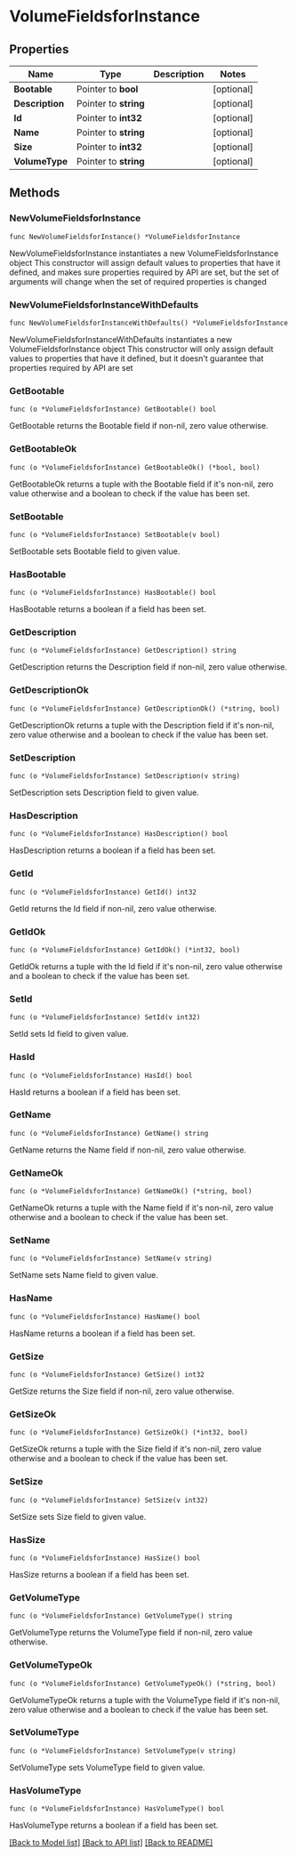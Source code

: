 # VolumeFieldsforInstance

## Properties

Name | Type | Description | Notes
------------ | ------------- | ------------- | -------------
**Bootable** | Pointer to **bool** |  | [optional] 
**Description** | Pointer to **string** |  | [optional] 
**Id** | Pointer to **int32** |  | [optional] 
**Name** | Pointer to **string** |  | [optional] 
**Size** | Pointer to **int32** |  | [optional] 
**VolumeType** | Pointer to **string** |  | [optional] 

## Methods

### NewVolumeFieldsforInstance

`func NewVolumeFieldsforInstance() *VolumeFieldsforInstance`

NewVolumeFieldsforInstance instantiates a new VolumeFieldsforInstance object
This constructor will assign default values to properties that have it defined,
and makes sure properties required by API are set, but the set of arguments
will change when the set of required properties is changed

### NewVolumeFieldsforInstanceWithDefaults

`func NewVolumeFieldsforInstanceWithDefaults() *VolumeFieldsforInstance`

NewVolumeFieldsforInstanceWithDefaults instantiates a new VolumeFieldsforInstance object
This constructor will only assign default values to properties that have it defined,
but it doesn't guarantee that properties required by API are set

### GetBootable

`func (o *VolumeFieldsforInstance) GetBootable() bool`

GetBootable returns the Bootable field if non-nil, zero value otherwise.

### GetBootableOk

`func (o *VolumeFieldsforInstance) GetBootableOk() (*bool, bool)`

GetBootableOk returns a tuple with the Bootable field if it's non-nil, zero value otherwise
and a boolean to check if the value has been set.

### SetBootable

`func (o *VolumeFieldsforInstance) SetBootable(v bool)`

SetBootable sets Bootable field to given value.

### HasBootable

`func (o *VolumeFieldsforInstance) HasBootable() bool`

HasBootable returns a boolean if a field has been set.

### GetDescription

`func (o *VolumeFieldsforInstance) GetDescription() string`

GetDescription returns the Description field if non-nil, zero value otherwise.

### GetDescriptionOk

`func (o *VolumeFieldsforInstance) GetDescriptionOk() (*string, bool)`

GetDescriptionOk returns a tuple with the Description field if it's non-nil, zero value otherwise
and a boolean to check if the value has been set.

### SetDescription

`func (o *VolumeFieldsforInstance) SetDescription(v string)`

SetDescription sets Description field to given value.

### HasDescription

`func (o *VolumeFieldsforInstance) HasDescription() bool`

HasDescription returns a boolean if a field has been set.

### GetId

`func (o *VolumeFieldsforInstance) GetId() int32`

GetId returns the Id field if non-nil, zero value otherwise.

### GetIdOk

`func (o *VolumeFieldsforInstance) GetIdOk() (*int32, bool)`

GetIdOk returns a tuple with the Id field if it's non-nil, zero value otherwise
and a boolean to check if the value has been set.

### SetId

`func (o *VolumeFieldsforInstance) SetId(v int32)`

SetId sets Id field to given value.

### HasId

`func (o *VolumeFieldsforInstance) HasId() bool`

HasId returns a boolean if a field has been set.

### GetName

`func (o *VolumeFieldsforInstance) GetName() string`

GetName returns the Name field if non-nil, zero value otherwise.

### GetNameOk

`func (o *VolumeFieldsforInstance) GetNameOk() (*string, bool)`

GetNameOk returns a tuple with the Name field if it's non-nil, zero value otherwise
and a boolean to check if the value has been set.

### SetName

`func (o *VolumeFieldsforInstance) SetName(v string)`

SetName sets Name field to given value.

### HasName

`func (o *VolumeFieldsforInstance) HasName() bool`

HasName returns a boolean if a field has been set.

### GetSize

`func (o *VolumeFieldsforInstance) GetSize() int32`

GetSize returns the Size field if non-nil, zero value otherwise.

### GetSizeOk

`func (o *VolumeFieldsforInstance) GetSizeOk() (*int32, bool)`

GetSizeOk returns a tuple with the Size field if it's non-nil, zero value otherwise
and a boolean to check if the value has been set.

### SetSize

`func (o *VolumeFieldsforInstance) SetSize(v int32)`

SetSize sets Size field to given value.

### HasSize

`func (o *VolumeFieldsforInstance) HasSize() bool`

HasSize returns a boolean if a field has been set.

### GetVolumeType

`func (o *VolumeFieldsforInstance) GetVolumeType() string`

GetVolumeType returns the VolumeType field if non-nil, zero value otherwise.

### GetVolumeTypeOk

`func (o *VolumeFieldsforInstance) GetVolumeTypeOk() (*string, bool)`

GetVolumeTypeOk returns a tuple with the VolumeType field if it's non-nil, zero value otherwise
and a boolean to check if the value has been set.

### SetVolumeType

`func (o *VolumeFieldsforInstance) SetVolumeType(v string)`

SetVolumeType sets VolumeType field to given value.

### HasVolumeType

`func (o *VolumeFieldsforInstance) HasVolumeType() bool`

HasVolumeType returns a boolean if a field has been set.


[[Back to Model list]](../README.md#documentation-for-models) [[Back to API list]](../README.md#documentation-for-api-endpoints) [[Back to README]](../README.md)


